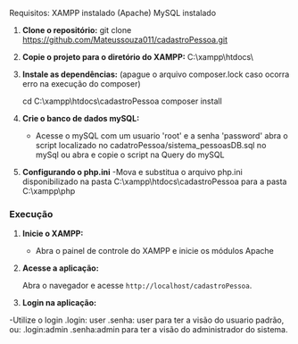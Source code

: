Requisitos:
XAMPP instalado (Apache)
MySQL instalado

1. **Clone o repositório:**
   git clone https://github.com/Mateussouza011/cadastroPessoa.git

2. **Copie o projeto para o diretório do XAMPP:**
    C:\xampp\htdocs\

3. **Instale as dependências:** (apague o arquivo composer.lock caso ocorra erro na execução do composer)
    
    cd C:\xampp\htdocs\cadastroPessoa
    composer install

4. **Crie o banco de dados mySQL:**

   - Acesse o mySQL com um usuario 'root' e a senha 'password'
    abra o script localizado no cadatroPessoa/sistema_pessoasDB.sql no mySql ou abra e copie o script na Query do mySQL

5. **Configurando o php.ini**
    -Mova e substitua o arquivo php.ini disponibilizado na pasta C:\xampp\htdocs\cadastroPessoa para a pasta C:\xampp\php 

### Execução

1. **Inicie o XAMPP:**

   - Abra o painel de controle do XAMPP e inicie os módulos Apache 

2. **Acesse a aplicação:**

   Abra o navegador e acesse `http://localhost/cadastroPessoa`.

3. **Login na aplicação:**

-Utilize o login 
    .login: user
    .senha: user
para ter a visão do usuario padrão, ou:
    .login:admin
    .senha:admin
para ter a visão do administrador do sistema.


